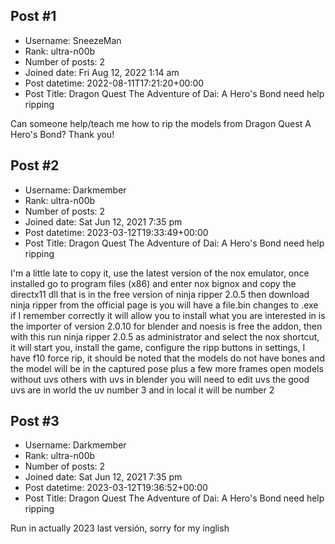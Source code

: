 ## Post #1
- Username: SneezeMan
- Rank: ultra-n00b
- Number of posts: 2
- Joined date: Fri Aug 12, 2022 1:14 am
- Post datetime: 2022-08-11T17:21:20+00:00
- Post Title: Dragon Quest The Adventure of Dai: A Hero's Bond need help ripping

Can someone help/teach me how to rip the models from Dragon Quest A Hero's Bond? Thank you!
## Post #2
- Username: Darkmember
- Rank: ultra-n00b
- Number of posts: 2
- Joined date: Sat Jun 12, 2021 7:35 pm
- Post datetime: 2023-03-12T19:33:49+00:00
- Post Title: Dragon Quest The Adventure of Dai: A Hero's Bond need help ripping

I'm a little late to copy it, use the latest version of the nox emulator, once installed go to program files (x86) and enter nox bignox and copy the directx11 dll that is in the free version of ninja ripper 2.0.5 then download ninja ripper from the official page is you will have a file.bin changes to .exe if I remember correctly it will allow you to install what you are interested in is the importer of version 2.0.10 for blender and noesis is free the addon, then with this run ninja ripper 2.0.5 as administrator and select the nox shortcut, it will start you, install the game, configure the ripp buttons in settings, I have f10 force rip, it should be noted that the models do not have bones and the model will be in the captured pose plus a few more frames open models without uvs others with uvs in blender you will need to edit uvs the good uvs are in world the uv number 3 and in local it will be number 2
## Post #3
- Username: Darkmember
- Rank: ultra-n00b
- Number of posts: 2
- Joined date: Sat Jun 12, 2021 7:35 pm
- Post datetime: 2023-03-12T19:36:52+00:00
- Post Title: Dragon Quest The Adventure of Dai: A Hero's Bond need help ripping

Run in actually 2023 last versión, sorry for my inglish
